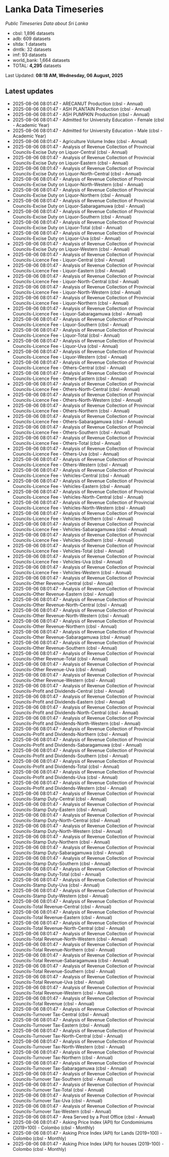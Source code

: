 # Lanka Data Timeseries
*Public Timeseries Data about Sri Lanka*

* cbsl: 1,896 datasets
* adb: 609 datasets
* sltda: 1 datasets
* dmtlk: 32 datasets
* imf: 93 datasets
* world_bank: 1,664 datasets
* TOTAL: **4,295** datasets

Last Updated: **08:18 AM, Wednesday, 06 August, 2025**

## Latest updates

* 2025-08-06 08:01:47 - ARECANUT Production (cbsl - Annual)
* 2025-08-06 08:01:47 - ASH PLANTAIN Production (cbsl - Annual)
* 2025-08-06 08:01:47 - ASH PUMPKIN Production (cbsl - Annual)
* 2025-08-06 08:01:47 - Admitted for University Education - Female (cbsl - Academic Year)
* 2025-08-06 08:01:47 - Admitted for University Education - Male (cbsl - Academic Year)
* 2025-08-06 08:01:47 - Agriculture Volume Index (cbsl - Annual)
* 2025-08-06 08:01:47 - Analysis of Revenue Collection of Provincial Councils-Excise Duty on Liquor-Central (cbsl - Annual)
* 2025-08-06 08:01:47 - Analysis of Revenue Collection of Provincial Councils-Excise Duty on Liquor-Eastern (cbsl - Annual)
* 2025-08-06 08:01:47 - Analysis of Revenue Collection of Provincial Councils-Excise Duty on Liquor-North-Central (cbsl - Annual)
* 2025-08-06 08:01:47 - Analysis of Revenue Collection of Provincial Councils-Excise Duty on Liquor-North-Western (cbsl - Annual)
* 2025-08-06 08:01:47 - Analysis of Revenue Collection of Provincial Councils-Excise Duty on Liquor-Northern (cbsl - Annual)
* 2025-08-06 08:01:47 - Analysis of Revenue Collection of Provincial Councils-Excise Duty on Liquor-Sabaragamuwa (cbsl - Annual)
* 2025-08-06 08:01:47 - Analysis of Revenue Collection of Provincial Councils-Excise Duty on Liquor-Southern (cbsl - Annual)
* 2025-08-06 08:01:47 - Analysis of Revenue Collection of Provincial Councils-Excise Duty on Liquor-Total (cbsl - Annual)
* 2025-08-06 08:01:47 - Analysis of Revenue Collection of Provincial Councils-Excise Duty on Liquor-Uva (cbsl - Annual)
* 2025-08-06 08:01:47 - Analysis of Revenue Collection of Provincial Councils-Excise Duty on Liquor-Western (cbsl - Annual)
* 2025-08-06 08:01:47 - Analysis of Revenue Collection of Provincial Councils-Licence Fee - Liquor-Central (cbsl - Annual)
* 2025-08-06 08:01:47 - Analysis of Revenue Collection of Provincial Councils-Licence Fee - Liquor-Eastern (cbsl - Annual)
* 2025-08-06 08:01:47 - Analysis of Revenue Collection of Provincial Councils-Licence Fee - Liquor-North-Central (cbsl - Annual)
* 2025-08-06 08:01:47 - Analysis of Revenue Collection of Provincial Councils-Licence Fee - Liquor-North-Western (cbsl - Annual)
* 2025-08-06 08:01:47 - Analysis of Revenue Collection of Provincial Councils-Licence Fee - Liquor-Northern (cbsl - Annual)
* 2025-08-06 08:01:47 - Analysis of Revenue Collection of Provincial Councils-Licence Fee - Liquor-Sabaragamuwa (cbsl - Annual)
* 2025-08-06 08:01:47 - Analysis of Revenue Collection of Provincial Councils-Licence Fee - Liquor-Southern (cbsl - Annual)
* 2025-08-06 08:01:47 - Analysis of Revenue Collection of Provincial Councils-Licence Fee - Liquor-Total (cbsl - Annual)
* 2025-08-06 08:01:47 - Analysis of Revenue Collection of Provincial Councils-Licence Fee - Liquor-Uva (cbsl - Annual)
* 2025-08-06 08:01:47 - Analysis of Revenue Collection of Provincial Councils-Licence Fee - Liquor-Western (cbsl - Annual)
* 2025-08-06 08:01:47 - Analysis of Revenue Collection of Provincial Councils-Licence Fee - Others-Central (cbsl - Annual)
* 2025-08-06 08:01:47 - Analysis of Revenue Collection of Provincial Councils-Licence Fee - Others-Eastern (cbsl - Annual)
* 2025-08-06 08:01:47 - Analysis of Revenue Collection of Provincial Councils-Licence Fee - Others-North-Central (cbsl - Annual)
* 2025-08-06 08:01:47 - Analysis of Revenue Collection of Provincial Councils-Licence Fee - Others-North-Western (cbsl - Annual)
* 2025-08-06 08:01:47 - Analysis of Revenue Collection of Provincial Councils-Licence Fee - Others-Northern (cbsl - Annual)
* 2025-08-06 08:01:47 - Analysis of Revenue Collection of Provincial Councils-Licence Fee - Others-Sabaragamuwa (cbsl - Annual)
* 2025-08-06 08:01:47 - Analysis of Revenue Collection of Provincial Councils-Licence Fee - Others-Southern (cbsl - Annual)
* 2025-08-06 08:01:47 - Analysis of Revenue Collection of Provincial Councils-Licence Fee - Others-Total (cbsl - Annual)
* 2025-08-06 08:01:47 - Analysis of Revenue Collection of Provincial Councils-Licence Fee - Others-Uva (cbsl - Annual)
* 2025-08-06 08:01:47 - Analysis of Revenue Collection of Provincial Councils-Licence Fee - Others-Western (cbsl - Annual)
* 2025-08-06 08:01:47 - Analysis of Revenue Collection of Provincial Councils-Licence Fee - Vehicles-Central (cbsl - Annual)
* 2025-08-06 08:01:47 - Analysis of Revenue Collection of Provincial Councils-Licence Fee - Vehicles-Eastern (cbsl - Annual)
* 2025-08-06 08:01:47 - Analysis of Revenue Collection of Provincial Councils-Licence Fee - Vehicles-North-Central (cbsl - Annual)
* 2025-08-06 08:01:47 - Analysis of Revenue Collection of Provincial Councils-Licence Fee - Vehicles-North-Western (cbsl - Annual)
* 2025-08-06 08:01:47 - Analysis of Revenue Collection of Provincial Councils-Licence Fee - Vehicles-Northern (cbsl - Annual)
* 2025-08-06 08:01:47 - Analysis of Revenue Collection of Provincial Councils-Licence Fee - Vehicles-Sabaragamuwa (cbsl - Annual)
* 2025-08-06 08:01:47 - Analysis of Revenue Collection of Provincial Councils-Licence Fee - Vehicles-Southern (cbsl - Annual)
* 2025-08-06 08:01:47 - Analysis of Revenue Collection of Provincial Councils-Licence Fee - Vehicles-Total (cbsl - Annual)
* 2025-08-06 08:01:47 - Analysis of Revenue Collection of Provincial Councils-Licence Fee - Vehicles-Uva (cbsl - Annual)
* 2025-08-06 08:01:47 - Analysis of Revenue Collection of Provincial Councils-Licence Fee - Vehicles-Western (cbsl - Annual)
* 2025-08-06 08:01:47 - Analysis of Revenue Collection of Provincial Councils-Other Revenue-Central (cbsl - Annual)
* 2025-08-06 08:01:47 - Analysis of Revenue Collection of Provincial Councils-Other Revenue-Eastern (cbsl - Annual)
* 2025-08-06 08:01:47 - Analysis of Revenue Collection of Provincial Councils-Other Revenue-North-Central (cbsl - Annual)
* 2025-08-06 08:01:47 - Analysis of Revenue Collection of Provincial Councils-Other Revenue-North-Western (cbsl - Annual)
* 2025-08-06 08:01:47 - Analysis of Revenue Collection of Provincial Councils-Other Revenue-Northern (cbsl - Annual)
* 2025-08-06 08:01:47 - Analysis of Revenue Collection of Provincial Councils-Other Revenue-Sabaragamuwa (cbsl - Annual)
* 2025-08-06 08:01:47 - Analysis of Revenue Collection of Provincial Councils-Other Revenue-Southern (cbsl - Annual)
* 2025-08-06 08:01:47 - Analysis of Revenue Collection of Provincial Councils-Other Revenue-Total (cbsl - Annual)
* 2025-08-06 08:01:47 - Analysis of Revenue Collection of Provincial Councils-Other Revenue-Uva (cbsl - Annual)
* 2025-08-06 08:01:47 - Analysis of Revenue Collection of Provincial Councils-Other Revenue-Western (cbsl - Annual)
* 2025-08-06 08:01:47 - Analysis of Revenue Collection of Provincial Councils-Profit and Dividends-Central (cbsl - Annual)
* 2025-08-06 08:01:47 - Analysis of Revenue Collection of Provincial Councils-Profit and Dividends-Eastern (cbsl - Annual)
* 2025-08-06 08:01:47 - Analysis of Revenue Collection of Provincial Councils-Profit and Dividends-North-Central (cbsl - Annual)
* 2025-08-06 08:01:47 - Analysis of Revenue Collection of Provincial Councils-Profit and Dividends-North-Western (cbsl - Annual)
* 2025-08-06 08:01:47 - Analysis of Revenue Collection of Provincial Councils-Profit and Dividends-Northern (cbsl - Annual)
* 2025-08-06 08:01:47 - Analysis of Revenue Collection of Provincial Councils-Profit and Dividends-Sabaragamuwa (cbsl - Annual)
* 2025-08-06 08:01:47 - Analysis of Revenue Collection of Provincial Councils-Profit and Dividends-Southern (cbsl - Annual)
* 2025-08-06 08:01:47 - Analysis of Revenue Collection of Provincial Councils-Profit and Dividends-Total (cbsl - Annual)
* 2025-08-06 08:01:47 - Analysis of Revenue Collection of Provincial Councils-Profit and Dividends-Uva (cbsl - Annual)
* 2025-08-06 08:01:47 - Analysis of Revenue Collection of Provincial Councils-Profit and Dividends-Western (cbsl - Annual)
* 2025-08-06 08:01:47 - Analysis of Revenue Collection of Provincial Councils-Stamp Duty-Central (cbsl - Annual)
* 2025-08-06 08:01:47 - Analysis of Revenue Collection of Provincial Councils-Stamp Duty-Eastern (cbsl - Annual)
* 2025-08-06 08:01:47 - Analysis of Revenue Collection of Provincial Councils-Stamp Duty-North-Central (cbsl - Annual)
* 2025-08-06 08:01:47 - Analysis of Revenue Collection of Provincial Councils-Stamp Duty-North-Western (cbsl - Annual)
* 2025-08-06 08:01:47 - Analysis of Revenue Collection of Provincial Councils-Stamp Duty-Northern (cbsl - Annual)
* 2025-08-06 08:01:47 - Analysis of Revenue Collection of Provincial Councils-Stamp Duty-Sabaragamuwa (cbsl - Annual)
* 2025-08-06 08:01:47 - Analysis of Revenue Collection of Provincial Councils-Stamp Duty-Southern (cbsl - Annual)
* 2025-08-06 08:01:47 - Analysis of Revenue Collection of Provincial Councils-Stamp Duty-Total (cbsl - Annual)
* 2025-08-06 08:01:47 - Analysis of Revenue Collection of Provincial Councils-Stamp Duty-Uva (cbsl - Annual)
* 2025-08-06 08:01:47 - Analysis of Revenue Collection of Provincial Councils-Stamp Duty-Western (cbsl - Annual)
* 2025-08-06 08:01:47 - Analysis of Revenue Collection of Provincial Councils-Total Revenue-Central (cbsl - Annual)
* 2025-08-06 08:01:47 - Analysis of Revenue Collection of Provincial Councils-Total Revenue-Eastern (cbsl - Annual)
* 2025-08-06 08:01:47 - Analysis of Revenue Collection of Provincial Councils-Total Revenue-North-Central (cbsl - Annual)
* 2025-08-06 08:01:47 - Analysis of Revenue Collection of Provincial Councils-Total Revenue-North-Western (cbsl - Annual)
* 2025-08-06 08:01:47 - Analysis of Revenue Collection of Provincial Councils-Total Revenue-Northern (cbsl - Annual)
* 2025-08-06 08:01:47 - Analysis of Revenue Collection of Provincial Councils-Total Revenue-Sabaragamuwa (cbsl - Annual)
* 2025-08-06 08:01:47 - Analysis of Revenue Collection of Provincial Councils-Total Revenue-Southern (cbsl - Annual)
* 2025-08-06 08:01:47 - Analysis of Revenue Collection of Provincial Councils-Total Revenue-Uva (cbsl - Annual)
* 2025-08-06 08:01:47 - Analysis of Revenue Collection of Provincial Councils-Total Revenue-Western (cbsl - Annual)
* 2025-08-06 08:01:47 - Analysis of Revenue Collection of Provincial Councils-Total Revenue (cbsl - Annual)
* 2025-08-06 08:01:47 - Analysis of Revenue Collection of Provincial Councils-Turnover Tax-Central (cbsl - Annual)
* 2025-08-06 08:01:47 - Analysis of Revenue Collection of Provincial Councils-Turnover Tax-Eastern (cbsl - Annual)
* 2025-08-06 08:01:47 - Analysis of Revenue Collection of Provincial Councils-Turnover Tax-North-Central (cbsl - Annual)
* 2025-08-06 08:01:47 - Analysis of Revenue Collection of Provincial Councils-Turnover Tax-North-Western (cbsl - Annual)
* 2025-08-06 08:01:47 - Analysis of Revenue Collection of Provincial Councils-Turnover Tax-Northern (cbsl - Annual)
* 2025-08-06 08:01:47 - Analysis of Revenue Collection of Provincial Councils-Turnover Tax-Sabaragamuwa (cbsl - Annual)
* 2025-08-06 08:01:47 - Analysis of Revenue Collection of Provincial Councils-Turnover Tax-Southern (cbsl - Annual)
* 2025-08-06 08:01:47 - Analysis of Revenue Collection of Provincial Councils-Turnover Tax-Total (cbsl - Annual)
* 2025-08-06 08:01:47 - Analysis of Revenue Collection of Provincial Councils-Turnover Tax-Uva (cbsl - Annual)
* 2025-08-06 08:01:47 - Analysis of Revenue Collection of Provincial Councils-Turnover Tax-Western (cbsl - Annual)
* 2025-08-06 08:01:47 - Area Served by a Post Office (cbsl - Annual)
* 2025-08-06 08:01:47 - Asking Price Index (API) for Condominiums (2019=100) - Colombo (cbsl - Monthly)
* 2025-08-06 08:01:47 - Asking Price Index (API) for Lands (2019=100) - Colombo (cbsl - Monthly)
* 2025-08-06 08:01:47 - Asking Price Index (API) for houses (2019-100) - Colombo (cbsl - Monthly)